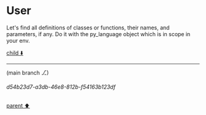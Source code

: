 # User

Let's find all definitions of classes or functions, their names, and parameters, if any. Do it with the py_language object which is in scope in your env.

[child ⬇️](#d54b23d7-a3db-46e8-812b-f54163b123df)

---

(main branch ⎇)
###### d54b23d7-a3db-46e8-812b-f54163b123df
[parent ⬆️](#aaa25e1a-728b-4d60-86ee-244b67bea857)
